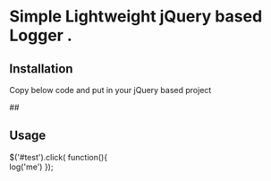 # Simple Lightweight jQuery based Logger .

## Installation
Copy below code and put in your jQuery based project 

##<code><script src="https://raw.github.com/deepak-mishra/dee/master/logger.js"></script></code>

## Usage
$('#test').click( function(){  
  log('me')
});
